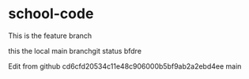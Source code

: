 # school-code

This is the feature branch


this the local main branchgit status
bfdre

Edit from github
 cd6cfd20534c11e48c906000b5bf9ab2a2ebd4ee
 main
